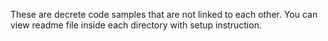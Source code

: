 These are decrete code samples that are not linked to each other. You can view readme file inside each directory with setup instruction. 
